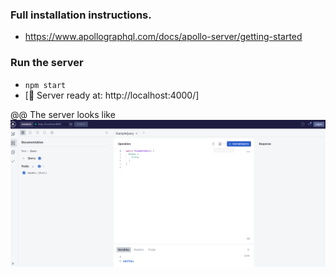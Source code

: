 ###    Full installation instructions.

-    https://www.apollographql.com/docs/apollo-server/getting-started

### Run the server
- `npm start` 
- [🚀 Server ready at: http://localhost:4000/]


@@ The server looks like
![alt text](server.png)